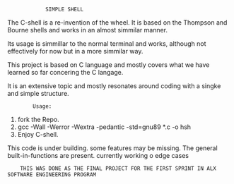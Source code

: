 				SIMPLE SHELL
The C-shell is a re-invention of the wheel. It is based on the Thompson and Bourne shells and works in an almost simmilar manner.

Its usage is simmillar to the normal terminal and works, although not effectively for now but in a more simmilar way.

This project is based on C language and mostly covers what we have learned so far concering the C langage.

It is an extensive topic and mostly resonates around coding with a singke and simple structure.

			Usage:
 1. fork the Repo.
 2. gcc -Wall -Werror -Wextra -pedantic -std=gnu89 *.c -o hsh
 3. Enjoy C-shell.

This code is under building. some features may be missing. 
The general built-in-functions are present. 
currently working o edge cases 


		THIS WAS DONE AS THE FINAL PROJECT FOR THE FIRST SPRINT IN ALX SOFTWARE ENGINEERING PROGRAM
